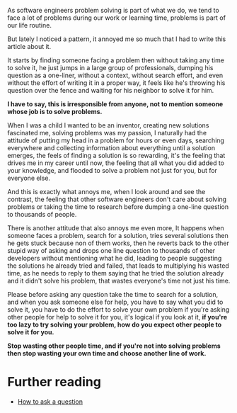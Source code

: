As software engineers problem solving is part of what we do, we tend to face a lot of problems during our work or learning time, problems is part of our life routine.

But lately I noticed a pattern, it annoyed me so much that I had to write this article about it.

It starts by finding someone facing a problem then without taking any time to solve it, he just jumps in a large group of professionals, dumping his question as a one-liner, without a context, without search effort, and even without the effort of writing it in a proper way, it feels like he's throwing his question over the fence and waiting for his neighbor to solve it for him.

**I have to say, this is irresponsible from anyone, not to mention someone whose job is to solve problems.**

When I was a child I wanted to be an inventor, creating new solutions fascinated me, solving problems was my passion, I naturally had the attitude of putting my head in a problem for hours or even days, searching everywhere and collecting information about everything until a solution emerges, the feels of finding a solution is so rewarding, it's the feeling that drives me in my career until now, the feeling that all what you did added to your knowledge, and flooded to solve a problem not just for you, but for everyone else.

And this is exactly what annoys me, when I look around and see the contrast, the feeling that other software engineers don't care about solving problems or taking the time to research before dumping a one-line question to thousands of people.

There is another attitude that also annoys me even more, It happens when someone faces a problem, search for a solution, tries several solutions then he gets stuck because non of them works, then he reverts back to the other stupid way of asking and drops one line question to thousands of other developers without mentioning what he did, leading to people suggesting the solutions he already tried and failed, that leads to multiplying his wasted time, as he needs to reply to them saying that he tried the solution already and it didn't solve his problem, that wastes everyone's time not just his time.

Please before asking any question take the time to search for a solution, and when you ask someone else for help, you have to say what you did to solve it, you have to do the effort to solve your own problem if you're asking other people for help to solve it for you, it's logical if you look at it, **if you're too lazy to try solving your problem, how do you expect other people to solve it for you.**

**Stop wasting other people time, and if you're not into solving problems then stop wasting your own time and choose another line of work.**

# Further reading

* [How to ask a question](https://amreldib.gitlab.io/blog/HowToAskAQuestion/)
